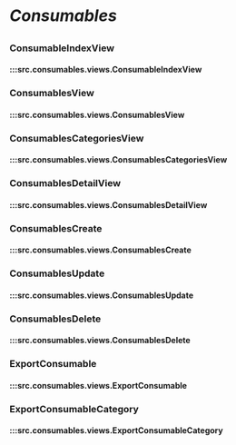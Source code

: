 # ***Consumables***

##

### ConsumableIndexView
#### :::src.consumables.views.ConsumableIndexView

### ConsumablesView
#### :::src.consumables.views.ConsumablesView

### ConsumablesCategoriesView
#### :::src.consumables.views.ConsumablesCategoriesView

### ConsumablesDetailView
#### :::src.consumables.views.ConsumablesDetailView

### ConsumablesCreate
#### :::src.consumables.views.ConsumablesCreate

### ConsumablesUpdate
#### :::src.consumables.views.ConsumablesUpdate

### ConsumablesDelete
#### :::src.consumables.views.ConsumablesDelete

### ExportConsumable
#### :::src.consumables.views.ExportConsumable

### ExportConsumableCategory
#### :::src.consumables.views.ExportConsumableCategory

